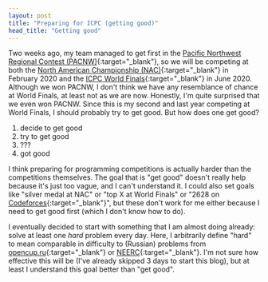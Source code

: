 ```yaml
---
layout: post
title: "Preparing for ICPC (getting good)"
head_title: "Getting good"
---
```


Two weeks ago, my team managed to get first in the [Pacific Northwest Regional Contest
(PACNW)][pacnw]{:target="_blank"}, so we will be competing at both the [North American Championship
(NAC)][nac]{:target="_blank"} in February 2020 and the [ICPC World Finals][wf]{:target="_blank"} in
June 2020. Although we won PACNW, I don't think we have any resemblance of chance at World Finals,
at least not as we are now. Honestly, I'm quite surprised that we even won PACNW. Since this is my
second and last year competing at World Finals, I should probably try to get good. But how does one
get good?

1. decide to get good
2. try to get good
3. ???
4. got good

I think preparing for programming competitions is actually harder than the competitions themselves.
The goal that is "get good" doesn't really help because it's just too vague, and I can't understand
it. I could also set goals like "silver medal at NAC" or "top X at World Finals" or "2628 on
[Codeforces][cf]{:target="_blank"}", but these don't work for me either because I need to get good
first (which I don't know how to do).

I eventually decided to start with something that I am almost doing already: solve at least one
_hard_ problem every day. Here, I arbitrarily define "hard" to mean comparable in difficulty to
(Russian) problems from [opencup.ru][opencup]{:target="_blank"} or [NEERC][neerc]{:target="_blank"}.
I'm not sure how effective this will be (I've already skipped 3 days to start this blog), but at
least I understand this goal better than "get good".

[cf]: https://codeforces.com
[nac]: http://nac.icpc.global
[neerc]: https://neerc.ifmo.ru
[opencup]: http://opencup.ru
[pacnw]: http://acmicpc-pacnw.org
[wf]: https://icpc.baylor.edu/worldfinals/rules
